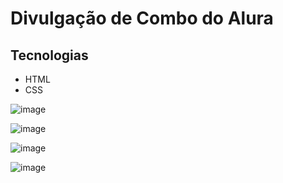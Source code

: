 # Divulgação de Combo do Alura 

## Tecnologias
* HTML
* CSS

![image](https://github.com/user-attachments/assets/c3a30d96-482a-4fe7-823f-eaa10e77e557)

![image](https://github.com/user-attachments/assets/59ad47ed-61ec-4e26-a075-9129af682492)

![image](https://github.com/user-attachments/assets/e7561201-8792-4ed0-972b-48c1d0309ce4)

![image](https://github.com/user-attachments/assets/82d8b12e-ec5b-4a4c-8083-62e29a0b7459)
